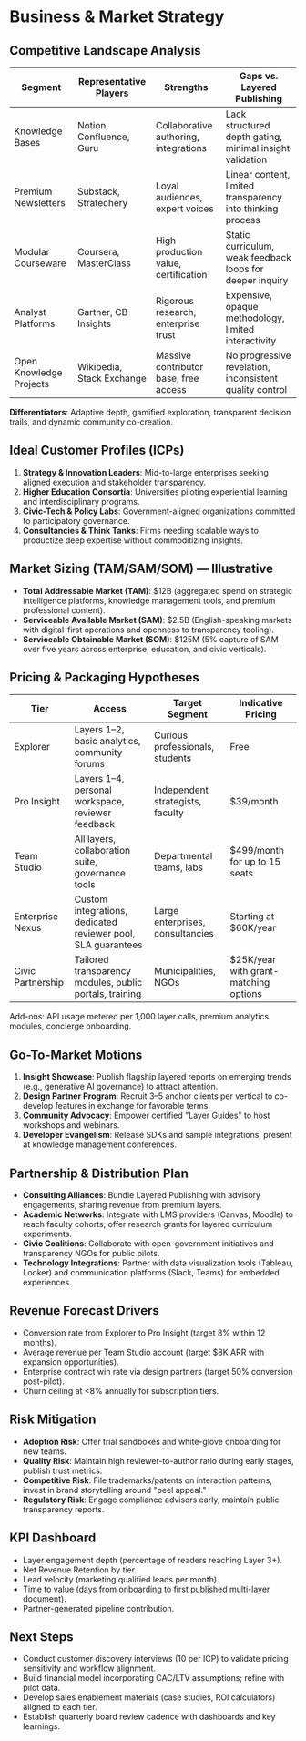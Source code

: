 # Business & Market Strategy

## Competitive Landscape Analysis
| Segment | Representative Players | Strengths | Gaps vs. Layered Publishing |
|---------|------------------------|-----------|-----------------------------|
| Knowledge Bases | Notion, Confluence, Guru | Collaborative authoring, integrations | Lack structured depth gating, minimal insight validation |
| Premium Newsletters | Substack, Stratechery | Loyal audiences, expert voices | Linear content, limited transparency into thinking process |
| Modular Courseware | Coursera, MasterClass | High production value, certification | Static curriculum, weak feedback loops for deeper inquiry |
| Analyst Platforms | Gartner, CB Insights | Rigorous research, enterprise trust | Expensive, opaque methodology, limited interactivity |
| Open Knowledge Projects | Wikipedia, Stack Exchange | Massive contributor base, free access | No progressive revelation, inconsistent quality control |

**Differentiators**: Adaptive depth, gamified exploration, transparent decision trails, and dynamic community co-creation.

## Ideal Customer Profiles (ICPs)
1. **Strategy & Innovation Leaders**: Mid-to-large enterprises seeking aligned execution and stakeholder transparency.
2. **Higher Education Consortia**: Universities piloting experiential learning and interdisciplinary programs.
3. **Civic-Tech & Policy Labs**: Government-aligned organizations committed to participatory governance.
4. **Consultancies & Think Tanks**: Firms needing scalable ways to productize deep expertise without commoditizing insights.

## Market Sizing (TAM/SAM/SOM) — Illustrative
- **Total Addressable Market (TAM)**: $12B (aggregated spend on strategic intelligence platforms, knowledge management tools, and premium professional content).
- **Serviceable Available Market (SAM)**: $2.5B (English-speaking markets with digital-first operations and openness to transparency tooling).
- **Serviceable Obtainable Market (SOM)**: $125M (5% capture of SAM over five years across enterprise, education, and civic verticals).

## Pricing & Packaging Hypotheses
| Tier | Access | Target Segment | Indicative Pricing |
|------|--------|----------------|--------------------|
| Explorer | Layers 1–2, basic analytics, community forums | Curious professionals, students | Free |
| Pro Insight | Layers 1–4, personal workspace, reviewer feedback | Independent strategists, faculty | $39/month |
| Team Studio | All layers, collaboration suite, governance tools | Departmental teams, labs | $499/month for up to 15 seats |
| Enterprise Nexus | Custom integrations, dedicated reviewer pool, SLA guarantees | Large enterprises, consultancies | Starting at $60K/year |
| Civic Partnership | Tailored transparency modules, public portals, training | Municipalities, NGOs | $25K/year with grant-matching options |

Add-ons: API usage metered per 1,000 layer calls, premium analytics modules, concierge onboarding.

## Go-To-Market Motions
1. **Insight Showcase**: Publish flagship layered reports on emerging trends (e.g., generative AI governance) to attract attention.
2. **Design Partner Program**: Recruit 3–5 anchor clients per vertical to co-develop features in exchange for favorable terms.
3. **Community Advocacy**: Empower certified "Layer Guides" to host workshops and webinars.
4. **Developer Evangelism**: Release SDKs and sample integrations, present at knowledge management conferences.

## Partnership & Distribution Plan
- **Consulting Alliances**: Bundle Layered Publishing with advisory engagements, sharing revenue from premium layers.
- **Academic Networks**: Integrate with LMS providers (Canvas, Moodle) to reach faculty cohorts; offer research grants for layered curriculum experiments.
- **Civic Coalitions**: Collaborate with open-government initiatives and transparency NGOs for public pilots.
- **Technology Integrations**: Partner with data visualization tools (Tableau, Looker) and communication platforms (Slack, Teams) for embedded experiences.

## Revenue Forecast Drivers
- Conversion rate from Explorer to Pro Insight (target 8% within 12 months).
- Average revenue per Team Studio account (target $8K ARR with expansion opportunities).
- Enterprise contract win rate via design partners (target 50% conversion post-pilot).
- Churn ceiling at <8% annually for subscription tiers.

## Risk Mitigation
- **Adoption Risk**: Offer trial sandboxes and white-glove onboarding for new teams.
- **Quality Risk**: Maintain high reviewer-to-author ratio during early stages, publish trust metrics.
- **Competitive Risk**: File trademarks/patents on interaction patterns, invest in brand storytelling around "peel appeal."
- **Regulatory Risk**: Engage compliance advisors early, maintain public transparency reports.

## KPI Dashboard
- Layer engagement depth (percentage of readers reaching Layer 3+).
- Net Revenue Retention by tier.
- Lead velocity (marketing qualified leads per month).
- Time to value (days from onboarding to first published multi-layer document).
- Partner-generated pipeline contribution.

## Next Steps
- Conduct customer discovery interviews (10 per ICP) to validate pricing sensitivity and workflow alignment.
- Build financial model incorporating CAC/LTV assumptions; refine with pilot data.
- Develop sales enablement materials (case studies, ROI calculators) aligned to each tier.
- Establish quarterly board review cadence with dashboards and key learnings.

